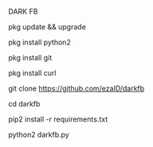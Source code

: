 DARK FB 

pkg update && upgrade

pkg install python2

pkg install git

pkg install curl

git clone https://github.com/ezaID/darkfb

cd darkfb

pip2 install -r requirements.txt

python2 darkfb.py
